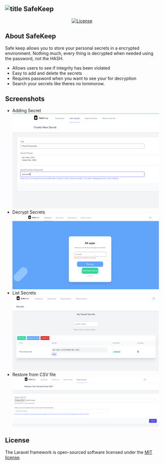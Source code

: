  ![title](icon-250x250.png) <span class="p-2"><b>Safe</b>Keep</span>
---
<p align="center">
<a href="https://packagist.org/packages/laravel/framework"><img src="https://img.shields.io/packagist/l/laravel/framework" alt="License"></a>
</p>

## About SafeKeep

Safe keep allows you to store your personal secrets in a encrypted environment. Nothing much, every thing is decrypted when needed using the password, not the HASH.
- Allows users to see if integrity has been violated
- Easy to add and delete the secrets
- Requires password when you want to see your for decryption
- Search your secrets like theres no tommorow.
## Screenshots
 - Adding Secret
 ![title](public/images/screenshots/add-secret.png)
 - Decrypt Secrets
  ![title](public/images/screenshots/decrypt.png)
 - List Secrets
  ![title](public/images/screenshots/all-secrets.png)
 - Restore from CSV file
  ![title](public/images/screenshots/restore.png)

## License

The Laravel framework is open-sourced software licensed under the [MIT license](https://opensource.org/licenses/MIT).
